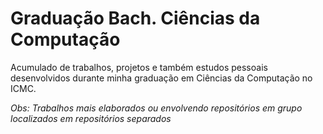 # Graduação Bach. Ciências da Computação
Acumulado de trabalhos, projetos e também estudos pessoais desenvolvidos durante minha graduação em Ciências da Computação no ICMC.

*Obs: Trabalhos mais elaborados ou envolvendo repositórios em grupo localizados em repositórios separados*
